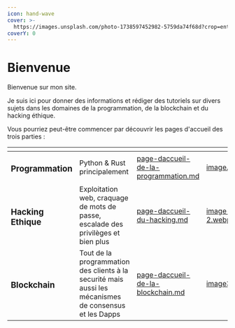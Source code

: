 ```yaml
---
icon: hand-wave
cover: >-
  https://images.unsplash.com/photo-1738597452982-5759da74f68d?crop=entropy&cs=srgb&fm=jpg&ixid=M3wxOTcwMjR8MHwxfHJhbmRvbXx8fHx8fHx8fDE3Mzg4NTI5NTh8&ixlib=rb-4.0.3&q=85
coverY: 0
---
```


# Bienvenue

Bienvenue sur mon site.

Je suis ici pour donner des informations et rédiger des tutoriels sur divers sujets dans les domaines de la programmation, de la blockchain et du hacking éthique.

Vous pourriez peut-être commencer par découvrir les pages d'accueil des trois parties :

<table data-view="cards"><thead><tr><th></th><th></th><th data-type="content-ref"></th><th data-hidden data-card-cover data-type="files"></th></tr></thead><tbody><tr><td><h3>Programmation</h3></td><td>Python &#x26; Rust principalement</td><td><a href="page-daccueil-de-la-programmation.md">page-daccueil-de-la-programmation.md</a></td><td><a href=".gitbook/assets/image.webp">image.webp</a></td></tr><tr><td><h3>Hacking Ethique</h3></td><td>Exploitation web, craquage de mots de passe, escalade des privilèges et bien plus</td><td><a href="page-daccueil-du-hacking.md">page-daccueil-du-hacking.md</a></td><td><a href=".gitbook/assets/image-2.webp">image-2.webp</a></td></tr><tr><td><h3>Blockchain</h3></td><td>Tout de la programmation des clients à la securité mais aussi les mécanismes de consensus et les Dapps</td><td><a href="page-daccueil-de-la-blockchain.md">page-daccueil-de-la-blockchain.md</a></td><td><a href=".gitbook/assets/image3.webp">image3.webp</a></td></tr></tbody></table>
